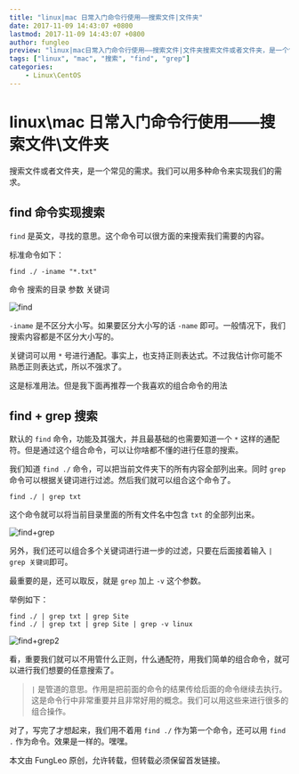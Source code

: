 ```yaml
---
title: "linux|mac 日常入门命令行使用——搜索文件|文件夹"
date: 2017-11-09 14:43:07 +0800
lastmod: 2017-11-09 14:43:07 +0800
author: fungleo
preview: "linux|mac日常入门命令行使用——搜索文件|文件夹搜索文件或者文件夹，是一个常见的需求。我们可以用多种命令来实现我们的需求。find命令实现搜索find是英文，寻找的意思。这个命令可以很方面的来搜索我们需要的内容。标准命令如下：find./-iname'*.txt'命令搜索的目录参数关键词-iname是不区分大小写。如果要区分大小写的话-name即可。一般情况下，我们搜"
tags: ["linux", "mac", "搜索", "find", "grep"]
categories:
    - Linux\CentOS
---
```


# linux\mac 日常入门命令行使用——搜索文件\文件夹

搜索文件或者文件夹，是一个常见的需求。我们可以用多种命令来实现我们的需求。

## find 命令实现搜索

`find` 是英文，寻找的意思。这个命令可以很方面的来搜索我们需要的内容。

标准命令如下：

```
find ./ -iname "*.txt"
```

命令 搜索的目录 参数 关键词

![find](http://img.blog.csdn.net/20171109143227657?watermark/2/text/aHR0cDovL2Jsb2cuY3Nkbi5uZXQvRnVuZ0xlbw==/font/5a6L5L2T/fontsize/400/fill/I0JBQkFCMA==/dissolve/70/gravity/SouthEast)

`-iname` 是不区分大小写。如果要区分大小写的话 `-name` 即可。一般情况下，我们搜索内容都是不区分大小写的。

关键词可以用 `*` 号进行通配。事实上，也支持正则表达式。不过我估计你可能不熟悉正则表达式，所以不强求了。

这是标准用法。但是我下面再推荐一个我喜欢的组合命令的用法

## find + grep 搜索

默认的 `find` 命令，功能及其强大，并且最基础的也需要知道一个 `*` 这样的通配符。但是通过这个组合命令，可以让你啥都不懂的进行任意的搜索。

我们知道 `find ./` 命令，可以把当前文件夹下的所有内容全部列出来。同时 `grep` 命令可以根据关键词进行过滤。然后我们就可以组合这个命令了。

```
find ./ | grep txt
```

这个命令就可以将当前目录里面的所有文件名中包含 `txt` 的全部列出来。

![find+grep](http://img.blog.csdn.net/20171109143357071?watermark/2/text/aHR0cDovL2Jsb2cuY3Nkbi5uZXQvRnVuZ0xlbw==/font/5a6L5L2T/fontsize/400/fill/I0JBQkFCMA==/dissolve/70/gravity/SouthEast)

另外，我们还可以组合多个关键词进行进一步的过滤，只要在后面接着输入 `| grep 关键词`即可。

最重要的是，还可以取反，就是 `grep` 加上 `-v` 这个参数。

举例如下：

```
find ./ | grep txt | grep Site
find ./ | grep txt | grep Site | grep -v linux
```

![find+grep2](http://img.blog.csdn.net/20171109143719023?watermark/2/text/aHR0cDovL2Jsb2cuY3Nkbi5uZXQvRnVuZ0xlbw==/font/5a6L5L2T/fontsize/400/fill/I0JBQkFCMA==/dissolve/70/gravity/SouthEast)

看，重要我们就可以不用管什么正则，什么通配符，用我们简单的组合命令，就可以进行我们想要的任意搜索了。

> `|` 是管道的意思。作用是把前面的命令的结果传给后面的命令继续去执行。这是命令行中非常重要并且非常好用的概念。我们可以用这些来进行很多的组合操作。

对了，写完了才想起来，我们用不着用 `find ./` 作为第一个命令，还可以用 `find .` 作为命令。效果是一样的。嘿嘿。

本文由 FungLeo 原创，允许转载，但转载必须保留首发链接。


